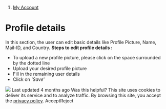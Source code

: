   1. [My Account](https://docs.zeron.one/cyber-risk-posture-management-platform-cprm/my-account)


# Profile details
In this section, the user can edit basic details like Profile Picture, Name, Mail-ID, and Country.
**Steps to edit profile details :**
  * To upload a new profile picture, please click on the space surrounded by the dotted line 
  * Upload your desired profile picture 
  * Fill in the remaining user details 
  * Click on _'Save'_


![](https://docs.zeron.one/~gitbook/image?url=https%3A%2F%2F2854935529-files.gitbook.io%2F%7E%2Ffiles%2Fv0%2Fb%2Fgitbook-x-prod.appspot.com%2Fo%2Fspaces%252FvyU3NMiz2Rw6Y9PJdkUQ%252Fuploads%252Fp3oDmVEOM3RYUp2FONTi%252FProfile-Details-448389c57fec311803cd348f13e1d07d.png%3Falt%3Dmedia%26token%3Dcf509ce7-a652-4bcf-8e6d-3ada427d83af&width=768&dpr=4&quality=100&sign=5bb2601d&sv=2)
Last updated 4 months ago
Was this helpful?
This site uses cookies to deliver its service and to analyze traffic. By browsing this site, you accept the [privacy policy](https://zeron.one/privacy-policy/).
AcceptReject
